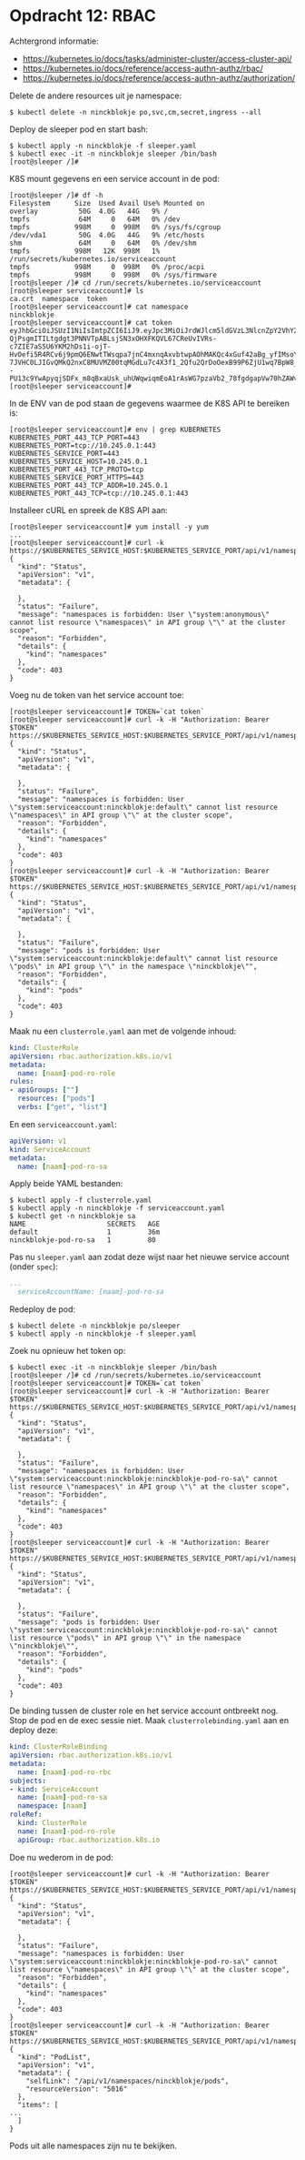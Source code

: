 # Opdracht 12: RBAC

Achtergrond informatie:
- https://kubernetes.io/docs/tasks/administer-cluster/access-cluster-api/
- https://kubernetes.io/docs/reference/access-authn-authz/rbac/
- https://kubernetes.io/docs/reference/access-authn-authz/authorization/

Delete de andere resources uit je namespace:

````
$ kubectl delete -n ninckblokje po,svc,cm,secret,ingress --all
````

Deploy de sleeper pod en start bash:

````
$ kubectl apply -n ninckblokje -f sleeper.yaml
$ kubectl exec -it -n ninckblokje sleeper /bin/bash
[root@sleeper /]#
````

K8S mount gegevens en een service account in de pod:

````
[root@sleeper /]# df -h
Filesystem      Size  Used Avail Use% Mounted on
overlay          50G  4.0G   44G   9% /
tmpfs            64M     0   64M   0% /dev
tmpfs           998M     0  998M   0% /sys/fs/cgroup
/dev/vda1        50G  4.0G   44G   9% /etc/hosts
shm              64M     0   64M   0% /dev/shm
tmpfs           998M   12K  998M   1% /run/secrets/kubernetes.io/serviceaccount
tmpfs           998M     0  998M   0% /proc/acpi
tmpfs           998M     0  998M   0% /sys/firmware
[root@sleeper /]# cd /run/secrets/kubernetes.io/serviceaccount
[root@sleeper serviceaccount]# ls
ca.crt  namespace  token
[root@sleeper serviceaccount]# cat namespace
ninckblokje
[root@sleeper serviceaccount]# cat token
eyJhbGciOiJSUzI1NiIsImtpZCI6IiJ9.eyJpc3MiOiJrdWJlcm5ldGVzL3NlcnZpY2VhY2NvdW50Iiwia3ViZXJuZXRlcy5pby9zZXJ2aWNlYWNjb3VudC9uYW1lc3BhY2UiOiJuaW5ja2Jsb2tqZSIsImt1YmVybmV0ZXMuaW8vc2VydmljZWFjY291bnQvc2VjcmV0Lm5hbWUiOiJkZWZhdWx0LXRva2VuLTc1bHpnIiwia3ViZXJuZXRlcy5pby9zZXJ2aWNlYWNjb3VudC9zZXJ2aWNlLWFjY291bnQubmFtZSI6ImRlZmF1bHQiLCJrdWJlcm5ldGVzLmlvL3NlcnZpY2VhY2NvdW50L3NlcnZpY2UtYWNjb3VudC51aWQiOiJiM2Y4MmQ1NC02MmQ5LTExZTktODIxNC05YTg1YmU2MjZhY2EiLCJzdWIiOiJzeXN0ZW06c2VydmljZWFjY291bnQ6bmluY2tibG9ramU6ZGVmYXVsdCJ9.L-QjPsgmITILtgdgt3PNNVTpABLsjSN3xOHXFKQVL67CReUvIVRs-c7ZIE7aS5U6YKM2hDs1i-ojT-HvOefi5R4RCv6j9pmQ6ENwtTWsqpa7jnC4mxnqAxvbtwpAOhMAKQc4xGuf42aBg_yfIMsoY0oQSrFNwALy-7JVHC0LJIGvQMkQ2nxC8MUVMZ00tqMGdLu7c4X3f1_2Qfu2QrDoOexB99P6ZjU1wq7BpW8_wR0YkBOJODABi9ML3f0NomL1xlWUzgOEpwG--PU13c9YwApyqjSDFx_m8qBxaUsk_uhUWqwiqmEoA1rAsWG7pzaVb2_78fgdgapVw70hZAWvdA
[root@sleeper serviceaccount]#
````

In de ENV van de pod staan de gegevens waarmee de K8S API te bereiken is:

````
[root@sleeper serviceaccount]# env | grep KUBERNETES
KUBERNETES_PORT_443_TCP_PORT=443
KUBERNETES_PORT=tcp://10.245.0.1:443
KUBERNETES_SERVICE_PORT=443
KUBERNETES_SERVICE_HOST=10.245.0.1
KUBERNETES_PORT_443_TCP_PROTO=tcp
KUBERNETES_SERVICE_PORT_HTTPS=443
KUBERNETES_PORT_443_TCP_ADDR=10.245.0.1
KUBERNETES_PORT_443_TCP=tcp://10.245.0.1:443
````

Installeer cURL en spreek de K8S API aan:

````
[root@sleeper serviceaccount]# yum install -y yum
...
[root@sleeper serviceaccount]# curl -k https://$KUBERNETES_SERVICE_HOST:$KUBERNETES_SERVICE_PORT/api/v1/namespaces
{
  "kind": "Status",
  "apiVersion": "v1",
  "metadata": {

  },
  "status": "Failure",
  "message": "namespaces is forbidden: User \"system:anonymous\" cannot list resource \"namespaces\" in API group \"\" at the cluster scope",
  "reason": "Forbidden",
  "details": {
    "kind": "namespaces"
  },
  "code": 403
}
````

Voeg nu de token van het service account toe:

````
[root@sleeper serviceaccount]# TOKEN=`cat token`
[root@sleeper serviceaccount]# curl -k -H "Authorization: Bearer $TOKEN" https://$KUBERNETES_SERVICE_HOST:$KUBERNETES_SERVICE_PORT/api/v1/namespaces
{
  "kind": "Status",
  "apiVersion": "v1",
  "metadata": {

  },
  "status": "Failure",
  "message": "namespaces is forbidden: User \"system:serviceaccount:ninckblokje:default\" cannot list resource \"namespaces\" in API group \"\" at the cluster scope",
  "reason": "Forbidden",
  "details": {
    "kind": "namespaces"
  },
  "code": 403
}
[root@sleeper serviceaccount]# curl -k -H "Authorization: Bearer $TOKEN" https://$KUBERNETES_SERVICE_HOST:$KUBERNETES_SERVICE_PORT/api/v1/namespaces/ninckblokje/pods
{
  "kind": "Status",
  "apiVersion": "v1",
  "metadata": {

  },
  "status": "Failure",
  "message": "pods is forbidden: User \"system:serviceaccount:ninckblokje:default\" cannot list resource \"pods\" in API group \"\" in the namespace \"ninckblokje\"",
  "reason": "Forbidden",
  "details": {
    "kind": "pods"
  },
  "code": 403
}
````

Maak nu een `clusterrole.yaml` aan met de volgende inhoud:

````yaml
kind: ClusterRole
apiVersion: rbac.authorization.k8s.io/v1
metadata:
  name: [naam]-pod-ro-role
rules:
- apiGroups: [""]
  resources: ["pods"]
  verbs: ["get", "list"]
````

En een `serviceaccount.yaml`:

````yaml
apiVersion: v1
kind: ServiceAccount
metadata:
  name: [naam]-pod-ro-sa
````

Apply beide YAML bestanden:

````
$ kubectl apply -f clusterrole.yaml
$ kubectl apply -n ninckblokje -f serviceaccount.yaml
$ kubectl get -n ninckblokje sa
NAME                    SECRETS   AGE
default                 1         36m
ninckblokje-pod-ro-sa   1         80
````

Pas nu `sleeper.yaml` aan zodat deze wijst naar het nieuwe service account (onder `spec`):

````yaml
...
  serviceAccountName: [naam]-pod-ro-sa
````

Redeploy de pod:

````
$ kubectl delete -n ninckblokje po/sleeper
$ kubectl apply -n ninckblokje -f sleeper.yaml
````

Zoek nu opnieuw het token op:

````
$ kubectl exec -it -n ninckblokje sleeper /bin/bash
[root@sleeper /]# cd /run/secrets/kubernetes.io/serviceaccount
[root@sleeper serviceaccount]# TOKEN=`cat token`
[root@sleeper serviceaccount]# curl -k -H "Authorization: Bearer $TOKEN" https://$KUBERNETES_SERVICE_HOST:$KUBERNETES_SERVICE_PORT/api/v1/namespaces
{
  "kind": "Status",
  "apiVersion": "v1",
  "metadata": {

  },
  "status": "Failure",
  "message": "namespaces is forbidden: User \"system:serviceaccount:ninckblokje:ninckblokje-pod-ro-sa\" cannot list resource \"namespaces\" in API group \"\" at the cluster scope",
  "reason": "Forbidden",
  "details": {
    "kind": "namespaces"
  },
  "code": 403
}
[root@sleeper serviceaccount]# curl -k -H "Authorization: Bearer $TOKEN" https://$KUBERNETES_SERVICE_HOST:$KUBERNETES_SERVICE_PORT/api/v1/namespaces/ninckblokje/pods
{
  "kind": "Status",
  "apiVersion": "v1",
  "metadata": {

  },
  "status": "Failure",
  "message": "pods is forbidden: User \"system:serviceaccount:ninckblokje:ninckblokje-pod-ro-sa\" cannot list resource \"pods\" in API group \"\" in the namespace \"ninckblokje\"",
  "reason": "Forbidden",
  "details": {
    "kind": "pods"
  },
  "code": 403
}
````

De binding tussen de cluster role en het service account ontbreekt nog. Stop de pod en de exec sessie niet. Maak `clusterrolebinding.yaml` aan en deploy deze:

````yaml
kind: ClusterRoleBinding
apiVersion: rbac.authorization.k8s.io/v1
metadata:
  name: [naam]-pod-ro-rbc
subjects:
- kind: ServiceAccount
  name: [naam]-pod-ro-sa
  namespace: [naam]
roleRef:
  kind: ClusterRole
  name: [naam]-pod-ro-role
  apiGroup: rbac.authorization.k8s.io
````

Doe nu wederom in de pod:

````
[root@sleeper serviceaccount]# curl -k -H "Authorization: Bearer $TOKEN" https://$KUBERNETES_SERVICE_HOST:$KUBERNETES_SERVICE_PORT/api/v1/namespaces
{
  "kind": "Status",
  "apiVersion": "v1",
  "metadata": {

  },
  "status": "Failure",
  "message": "namespaces is forbidden: User \"system:serviceaccount:ninckblokje:ninckblokje-pod-ro-sa\" cannot list resource \"namespaces\" in API group \"\" at the cluster scope",
  "reason": "Forbidden",
  "details": {
    "kind": "namespaces"
  },
  "code": 403
}
[root@sleeper serviceaccount]# curl -k -H "Authorization: Bearer $TOKEN" https://$KUBERNETES_SERVICE_HOST:$KUBERNETES_SERVICE_PORT/api/v1/namespaces/ninckblokje/pods
{
  "kind": "PodList",
  "apiVersion": "v1",
  "metadata": {
    "selfLink": "/api/v1/namespaces/ninckblokje/pods",
    "resourceVersion": "5016"
  },
  "items": [
...
  ]
}
````

Pods uit alle namespaces zijn nu te bekijken.